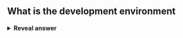 ## What is the development environment
<details>
<summary><b>Reveal answer</b></summary>
Where the work of a single development team is put together.<br><br>Updated throughout a two week sprint
</details>
